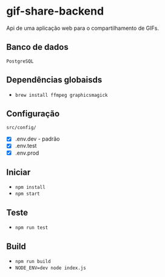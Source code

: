 # gif-share-backend
Api de uma aplicação web para o compartilhamento de GIFs.

## Banco de dados
```
PostgreSQL
```

## Dependências globaisds
* `brew install ffmpeg graphicsmagick`

## Configuração

```
src/config/
```
- [x] .env.dev - padrão
- [x] .env.test
- [x] .env.prod

## Iniciar
* `npm install`
* `npm start`

## Teste
* `npm run test`

## Build
* `npm run build`
* `NODE_ENV=dev node index.js`
